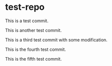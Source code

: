 # test-repo

This is a test commit.

This is another test commit.

This is a third test commit with some modification.

This is the fourth test commit.

This is the fifth test commit.
